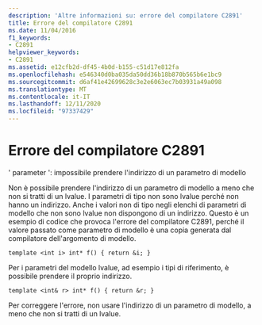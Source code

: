 ```yaml
---
description: 'Altre informazioni su: errore del compilatore C2891'
title: Errore del compilatore C2891
ms.date: 11/04/2016
f1_keywords:
- C2891
helpviewer_keywords:
- C2891
ms.assetid: e12cfb2d-df45-4b0d-b155-c51d17e812fa
ms.openlocfilehash: e546340d0ba035da50dd36b18b870b565b6e1bc9
ms.sourcegitcommit: d6af41e42699628c3e2e6063ec7b03931a49a098
ms.translationtype: MT
ms.contentlocale: it-IT
ms.lasthandoff: 12/11/2020
ms.locfileid: "97337429"
---
```

# <a name="compiler-error-c2891"></a>Errore del compilatore C2891

' parameter ': impossibile prendere l'indirizzo di un parametro di modello

Non è possibile prendere l'indirizzo di un parametro di modello a meno che non si tratti di un lvalue. I parametri di tipo non sono lvalue perché non hanno un indirizzo. Anche i valori non di tipo negli elenchi di parametri di modello che non sono lvalue non dispongono di un indirizzo. Questo è un esempio di codice che provoca l'errore del compilatore C2891, perché il valore passato come parametro di modello è una copia generata dal compilatore dell'argomento di modello.

```
template <int i> int* f() { return &i; }
```

Per i parametri del modello lvalue, ad esempio i tipi di riferimento, è possibile prendere il proprio indirizzo.

```
template <int& r> int* f() { return &r; }
```

Per correggere l'errore, non usare l'indirizzo di un parametro di modello, a meno che non si tratti di un lvalue.
